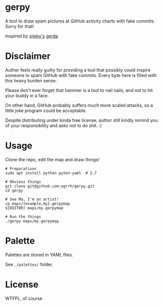 # gerpy

A tool to draw spam pictures at GitHub activity charts with fake commits. Sorry for that!

Inspired by [sijeko's](https://github.com/sijeko) [gerda](https://github.com/sijeko/gerda)

# Disclaimer

Author feels really guilty for providing a tool that possibly could inspire someone to spam GitHub with fake commits. Every byte here is filled with this heavy burden sense.

Please don't ever forget that hammer is a tool to nail nails, and not to hit your buddy in a face.

On other hand, GitHub probably suffers much more scaled attacks, so a little joke program could be acceptable.

Despite distributing under kinda free license, author still kindly remind you of your responsibility and asks not to do shit. :)

# Usage

Clone the repo, edit the map and draw things!

```
# Preparations
sudo apt install python pyton-yaml  # 2.7

# Obvious things
git clone git@github.com:agrrh/gerpy.git
cd gerpy

# See Ma, I'm an artist!
cp maps/{example,my}.gerpymap
${EDITOR} maps/my.gerpymap

# Run the things
./gerpy maps/my.gerpymap
```

# Palette

Palettes are stored in YAML files.

See `./palettes/` folder.

# License

WTFPL, of course
